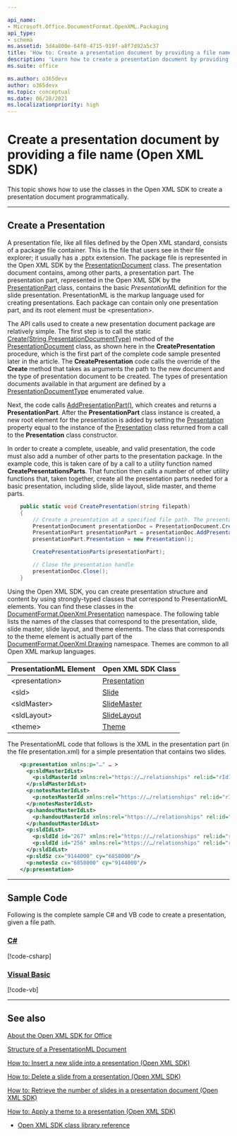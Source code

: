 ```yaml
---

api_name:
- Microsoft.Office.DocumentFormat.OpenXML.Packaging
api_type:
- schema
ms.assetid: 3d4a800e-64f0-4715-919f-a8f7d92a5c37
title: 'How to: Create a presentation document by providing a file name (Open XML SDK)'
description: 'Learn how to create a presentation document by providing a file name using the Open XML SDK.'
ms.suite: office

ms.author: o365devx
author: o365devx
ms.topic: conceptual
ms.date: 06/28/2021
ms.localizationpriority: high
---
```


# Create a presentation document by providing a file name (Open XML SDK)

This topic shows how to use the classes in the Open XML SDK to
create a presentation document programmatically.



--------------------------------------------------------------------------------

## Create a Presentation

A presentation file, like all files defined by the Open XML standard,
consists of a package file container. This is the file that users see in
their file explorer; it usually has a .pptx extension. The package file
is represented in the Open XML SDK by the [PresentationDocument](https://msdn.microsoft.com/library/office/documentformat.openxml.packaging.presentationdocument.aspx) class. The
presentation document contains, among other parts, a presentation part.
The presentation part, represented in the Open XML SDK by the [PresentationPart](https://msdn.microsoft.com/library/office/documentformat.openxml.packaging.presentationpart.aspx) class, contains the basic
*PresentationML* definition for the slide presentation. PresentationML
is the markup language used for creating presentations. Each package can
contain only one presentation part, and its root element must be
\<presentation\>.

The API calls used to create a new presentation document package are
relatively simple. The first step is to call the static [Create(String,PresentationDocumentType)](https://msdn.microsoft.com/library/office/cc535977.aspx)
method of the [PresentationDocument](https://msdn.microsoft.com/library/office/documentformat.openxml.packaging.presentationdocument.aspx) class, as shown here
in the **CreatePresentation** procedure, which is the first part of the
complete code sample presented later in the article. The
**CreatePresentation** code calls the override of the **Create** method that takes as arguments the path to
the new document and the type of presentation document to be created.
The types of presentation documents available in that argument are
defined by a [PresentationDocumentType](https://msdn.microsoft.com/library/office/documentformat.openxml.presentationdocumenttype.aspx) enumerated value.

Next, the code calls [AddPresentationPart()](https://msdn.microsoft.com/library/office/documentformat.openxml.packaging.presentationdocument.addpresentationpart.aspx), which creates and
returns a **PresentationPart**. After the **PresentationPart** class instance is created, a new
root element for the presentation is added by setting the [Presentation](https://msdn.microsoft.com/library/office/documentformat.openxml.packaging.presentationpart.presentation.aspx) property equal to the instance
of the [Presentation](https://msdn.microsoft.com/library/office/documentformat.openxml.presentation.presentation.aspx) class returned from a call to
the **Presentation** class constructor.

In order to create a complete, useable, and valid presentation, the code
must also add a number of other parts to the presentation package. In
the example code, this is taken care of by a call to a utility function
named **CreatePresentationsParts**. That function then calls a number of
other utility functions that, taken together, create all the
presentation parts needed for a basic presentation, including slide,
slide layout, slide master, and theme parts.

```csharp
    public static void CreatePresentation(string filepath)
    {
        // Create a presentation at a specified file path. The presentation document type is pptx, by default.
        PresentationDocument presentationDoc = PresentationDocument.Create(filepath, PresentationDocumentType.Presentation);
        PresentationPart presentationPart = presentationDoc.AddPresentationPart();
        presentationPart.Presentation = new Presentation();

        CreatePresentationParts(presentationPart);

        // Close the presentation handle
        presentationDoc.Close();
    }
```

Using the Open XML SDK, you can create presentation structure and
content by using strongly-typed classes that correspond to
PresentationML elements. You can find these classes in the [DocumentFormat.OpenXml.Presentation](https://msdn.microsoft.com/library/office/documentformat.openxml.presentation.aspx)
namespace. The following table lists the names of the classes that
correspond to the presentation, slide, slide master, slide layout, and
theme elements. The class that corresponds to the theme element is
actually part of the [DocumentFormat.OpenXml.Drawing](https://msdn.microsoft.com/library/office/documentformat.openxml.drawing.aspx) namespace.
Themes are common to all Open XML markup languages.

| PresentationML Element | Open XML SDK Class |
|---|---|
| &lt;presentation&gt; | [Presentation](https://msdn.microsoft.com/library/office/documentformat.openxml.presentation.presentation.aspx) |
| &lt;sld&gt; | [Slide](https://msdn.microsoft.com/library/office/documentformat.openxml.presentation.slide.aspx) |
| &lt;sldMaster&gt; | [SlideMaster](https://msdn.microsoft.com/library/office/documentformat.openxml.presentation.slidemaster.aspx) |
| &lt;sldLayout&gt; | [SlideLayout](https://msdn.microsoft.com/library/office/documentformat.openxml.presentation.slidelayout.aspx) |
| &lt;theme&gt; | [Theme](https://msdn.microsoft.com/library/office/documentformat.openxml.drawing.theme.aspx) |

The PresentationML code that follows is the XML in the presentation part
(in the file presentation.xml) for a simple presentation that contains
two slides.

```xml
    <p:presentation xmlns:p="…" … >
      <p:sldMasterIdLst>
        <p:sldMasterId xmlns:rel="https://…/relationships" rel:id="rId1"/>
      </p:sldMasterIdLst>
      <p:notesMasterIdLst>
        <p:notesMasterId xmlns:rel="https://…/relationships" rel:id="rId4"/>
      </p:notesMasterIdLst>
      <p:handoutMasterIdLst>
        <p:handoutMasterId xmlns:rel="https://…/relationships" rel:id="rId5"/>
      </p:handoutMasterIdLst>
      <p:sldIdLst>
        <p:sldId id="267" xmlns:rel="https://…/relationships" rel:id="rId2"/>
        <p:sldId id="256" xmlns:rel="https://…/relationships" rel:id="rId3"/>
      </p:sldIdLst>
      <p:sldSz cx="9144000" cy="6858000"/>
      <p:notesSz cx="6858000" cy="9144000"/>
    </p:presentation>
```

--------------------------------------------------------------------------------

## Sample Code

Following is the complete sample C\# and VB code to create a
presentation, given a file path.

### [C#](#tab/cs)
[!code-csharp[](../samples/presentation/create_by_providing_a_file_name/cs/Program.cs)]

### [Visual Basic](#tab/vb)
[!code-vb[](../samples/presentation/create_by_providing_a_file_name/vb/Program.vb)]

--------------------------------------------------------------------------------

## See also 

[About the Open XML SDK for Office](about-the-open-xml-sdk.md)  

[Structure of a PresentationML Document](structure-of-a-presentationml-document.md)  

[How to: Insert a new slide into a presentation (Open XML SDK)](how-to-insert-a-new-slide-into-a-presentation.md)  

[How to: Delete a slide from a presentation (Open XML SDK)](how-to-delete-a-slide-from-a-presentation.md)  

[How to: Retrieve the number of slides in a presentation document (Open XML SDK)](how-to-retrieve-the-number-of-slides-in-a-presentation-document.md)  

[How to: Apply a theme to a presentation (Open XML SDK)](how-to-apply-a-theme-to-a-presentation.md)  

- [Open XML SDK class library reference](/office/open-xml/open-xml-sdk)
